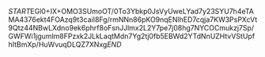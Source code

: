 $START$EGl0+IX+OMO3SUmoOT/0To3Ybkp0JsVyUweLYad7y23SYU7h4eTAMA4376ekt4FOAzq9t3caiI8Fg/rmNNn86pKO9nqENlhED7cqja7KW3PsPXcVt9Qtz44NBwLXdno9ek6phrf8oFsnJJlmx2L2Y7pe7j08hg7NYCOCmukzj7Sp/GWFWi1jgumlm8FPzxk2JLkLaqtMdn7Yg2tj0fb5EBWd2YTdNnUZHtvVStUpfhItBmXp/HuWvuqDLQZ7XNxg$END$